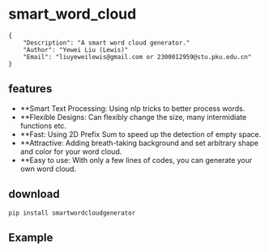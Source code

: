 # smart_word_cloud
```
{
    "Description": "A smart word cloud generator."
    "Author": "Yewei Liu (Lewis)"
    "Email": "liuyeweilewis@gmail.com or 2300012959@stu.pku.edu.cn"
}
```

## features
- **Smart Text Processing: Using nlp tricks to better process words.
- **Flexible Designs: Can flexibly change the size, many intermidiate functions etc.
- **Fast: Using 2D Prefix Sum to speed up the detection of empty space.
- **Attractive: Adding breath-taking background and set arbitrary shape and color   for your word cloud.
- **Easy to use: With only a few lines of codes, you can generate your own word cloud.

## download
`pip install smartwordcloudgenerator`

## Example
